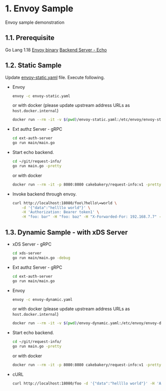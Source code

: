 # 1. Envoy Sample
Envoy sample demonstration

## 1.1. Prerequisite

Go Lang 1.18
[Envoy binary](https://www.envoyproxy.io/docs/envoy/latest/start/install)
[Backend Server - Echo](https://github.com/cake-baker/request-info)

## 1.2. Static Sample

Update [envoy-static.yaml](envoy-static.yaml) file. Execute following.

-   Envoy
    ```sh
    envoy -c envoy-static.yaml
    ```

    or with docker (please update upstream address URLs as `host.docker.internal`)

    ```sh
    docker run --rm -it -v $(pwd)/envoy-static.yaml:/etc/envoy/envoy-static.yaml -p 18080:18080 -p 19000:19000 envoyproxy/envoy:v1.20.2 -c /etc/envoy/envoy-static.yaml
    ```

-   Ext authz Server - gRPC
    ```sh
    cd ext-auth-server
    go run main/main.go
    ```

-   Start echo backend.
    ```sh
    cd ~/git/request-info/
    go run main.go -pretty
    ```

    or with docker

    ```sh
    docker run --rm -it -p 8080:8080 cakebakery/request-info:v1 -pretty
    ```

-   Invoke backend through envoy.
    ```sh
    curl http://localhost:18080/foo\?hello\=world \
        -d '{"data":"hellllo world"}' \
        -H 'Authorization: Bearer token1' \
        -H "foo: bar" -H "foo: baz" -H "X-Forwarded-For: 192.168.7.7" -v
    ```

## 1.3. Dynamic Sample - with xDS Server

-   xDS Server - gRPC
    ```sh
    cd xds-server
    go run main/main.go -debug
    ```

-   Ext authz Server - gRPC
    ```sh
    cd ext-auth-server
    go run main/main.go
    ```

-   Envoy
    ```sh
    envoy -c envoy-dynamic.yaml
    ```

    or with docker (please update upstream address URLs as `host.docker.internal`)

    ```sh
    docker run --rm -it -v $(pwd)/envoy-dynamic.yaml:/etc/envoy/envoy-dynamic.yaml -p 18080:18080 -p 19000:19000 envoyproxy/envoy:v1.20.2 -c /etc/envoy/envoy-dynamic.yaml
    ```

-   Start echo backend.
    ```sh
    cd ~/git/request-info/
    go run main.go -pretty
    ```

    or with docker

    ```sh
    docker run --rm -it -p 8080:8080 cakebakery/request-info:v1 -pretty
    ```

-   cURL
    ```sh
    curl http://localhost:18080/foo -d '{"data":"hellllo world"}' -H 'Authorization: Bearer token1' -v
    ```
